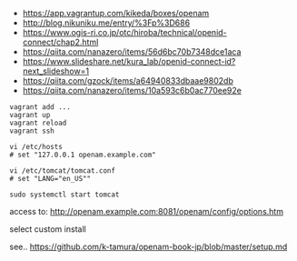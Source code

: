 * https://app.vagrantup.com/kikeda/boxes/openam
* http://blog.nikuniku.me/entry/%3Fp%3D686
* https://www.ogis-ri.co.jp/otc/hiroba/technical/openid-connect/chap2.html
* https://qiita.com/nanazero/items/56d6bc70b7348dce1aca
* https://www.slideshare.net/kura_lab/openid-connect-id?next_slideshow=1
* https://qiita.com/gzock/items/a64940833dbaae9802db
* https://qiita.com/nanazero/items/10a593c6b0ac770ee92e

```
vagrant add ...
vagrant up
vagrant reload
vagrant ssh

vi /etc/hosts
# set "127.0.0.1 openam.example.com"

vi /etc/tomcat/tomcat.conf
# set "LANG="en_US""

sudo systemctl start tomcat
```

access to:
http://openam.example.com:8081/openam/config/options.htm

select custom install

see.. https://github.com/k-tamura/openam-book-jp/blob/master/setup.md
